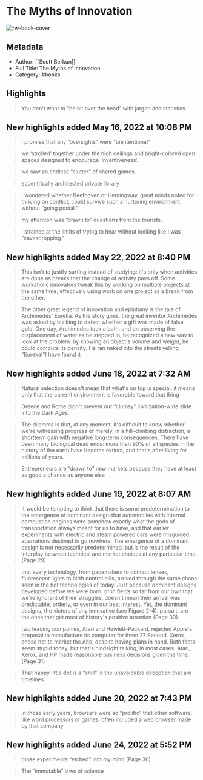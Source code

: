 # The Myths of Innovation

![rw-book-cover](https://images-na.ssl-images-amazon.com/images/I/51NMojPbgUL._SL200_.jpg)

## Metadata
- Author: [[Scott Berkun]]
- Full Title: The Myths of Innovation
- Category: #books

## Highlights
> You don't want to “be hit over the head” with jargon and statistics.



## New highlights added May 16, 2022 at 10:08 PM
> I promise that any “oversights” were “unintentional”



> we ‘strolled’ together under the high ceilings and bright-colored open spaces designed to encourage ’inventiveness‘.



> we saw an endless “clutter” of shared games.



> eccentrically architected private library



> I wondered whether Beethoven or Hemingway, great minds noted for thriving on conflict, could survive such a nurturing environment without “going postal.”



> my attention was “drawn to” questions from the tourists.



> I strained at the limits of trying to hear without looking like I was “eavesdropping.”



## New highlights added May 22, 2022 at 8:40 PM
> This isn't to justify surfing instead of studying: it's only when activities are done as breaks that the change of activity pays off. Some workaholic innovators tweak this by working on multiple projects at the same time, effectively using work on one project as a break from the other.



> The other great legend of innovation and epiphany is the tale of Archimedes' Eureka. As the story goes, the great inventor Archimedes was asked by his king to detect whether a gift was made of false gold. One day, Archimedes took a bath, and on observing the displacement of water as he stepped in, he recognized a new way to look at the problem: by knowing an object's volume and weight, he could compute its density. He ran naked into the streets yelling "Eureka!"I have found it



## New highlights added June 18, 2022 at 7:32 AM
> Natural selection doesn't mean that what's on top is special, it means only that the current environment is favorable toward that thing



> Greece and Rome didn't prevent our “clumsy” civilization-wide slide into the Dark Ages.



> The dilemma is that, at any moment, it's difficult to know whether we're witnessing progress or merely, in a hill-climbing distraction, a shortterm gain with negative long-term consequences. There have been many biological dead ends: more than 90% of all species in the history of the earth have become extinct, and that's after living for millions of years.



> Entrepreneurs are “drawn to” new markets because they have at least as good a chance as anyone else



## New highlights added June 19, 2022 at 8:07 AM
> It would be tempting to think that there is some predetermination to the emergence of dominant design-that automobiles with internal combustion engines were somehow exactly what the gods of transportation always meant for us to have, and that earlier experiments with electric and steam powered cars were misguided aberrations destined to go nowhere. The emergence of a dominant design is not necessarily predetermined, but is the result of the interplay between technical and market choices at any particular time. (Page 29)



> that every technology, from pacemakers to contact lenses, fluorescent lights to birth control pills, arrived through the same chaos seen in the hot technologies of today. Just because dominant designs developed before we were born, or in fields so far from our own that we're ignorant of their struggles, doesn't mean their arrival was predictable, orderly, or even in our best interest. Yet, the dominant designs, the victors of any innovative (see Figure 2-4).
> pursuit, are the ones that get most of history's positive attention (Page 30)



> two leading companies, Atari and Hewlett-Packard, rejected Apple's proposal to manufacture its computer for them.27 Second, Xerox chose not to market the Alto, despite having plans in hand. Both facts seem stupid today, but that's hindsight talking; in most cases, Atari, Xerox, and HP made reasonable business decisions given the time. (Page 31)



> That happy little dot is a “shill” in the unavoidable deception that are timelines



## New highlights added June 20, 2022 at 7:43 PM
> In those early years, browsers were so “prolific” that other software, like word processors or games, often included a web browser made by that company



## New highlights added June 24, 2022 at 5:52 PM
> those experiments “etched” into my mind (Page 36)



> The “immutable” laws of science



